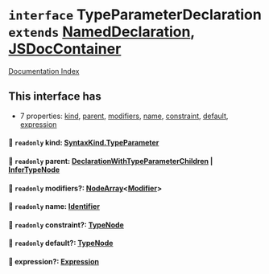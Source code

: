 # `interface` TypeParameterDeclaration `extends` [NamedDeclaration](../interface.NamedDeclaration/README.md), [JSDocContainer](../interface.JSDocContainer/README.md)

[Documentation Index](../README.md)

## This interface has

- 7 properties:
[kind](#-readonly-kind-syntaxkindtypeparameter),
[parent](#-readonly-parent-declarationwithtypeparameterchildren--infertypenode),
[modifiers](#-readonly-modifiers-nodearraymodifier),
[name](#-readonly-name-identifier),
[constraint](#-readonly-constraint-typenode),
[default](#-readonly-default-typenode),
[expression](#-expression-expression)


#### 📄 `readonly` kind: [SyntaxKind.TypeParameter](../enum.SyntaxKind/README.md#typeparameter--168)



#### 📄 `readonly` parent: [DeclarationWithTypeParameterChildren](../type.DeclarationWithTypeParameterChildren/README.md) | [InferTypeNode](../interface.InferTypeNode/README.md)



#### 📄 `readonly` modifiers?: [NodeArray](../interface.NodeArray/README.md)\<[Modifier](../type.Modifier/README.md)>



#### 📄 `readonly` name: [Identifier](../interface.Identifier/README.md)



#### 📄 `readonly` constraint?: [TypeNode](../interface.TypeNode/README.md)



#### 📄 `readonly` default?: [TypeNode](../interface.TypeNode/README.md)



#### 📄 expression?: [Expression](../interface.Expression/README.md)



